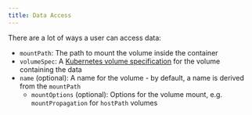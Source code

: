 ```yaml
---
title: Data Access
---
```

There are a lot of ways a user can access data:

* `mountPath`: The path to mount the volume inside the container
* `volumeSpec`: A [Kubernetes volume specification](https://kubernetes.io/docs/concepts/storage/volumes/) for the volume containing the data
* `name` (optional): A name for the volume - by default, a name is derived from the `mountPath`
    * `mountOptions` (optional): Options for the volume mount, e.g. `mountPropagation` for `hostPath` volumes

